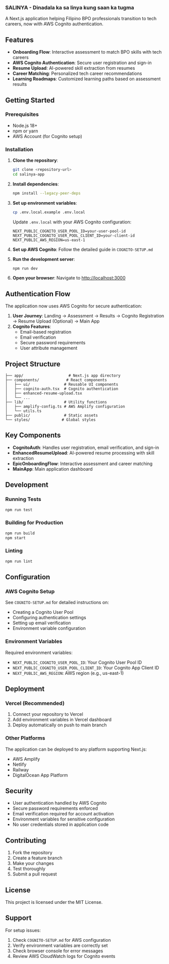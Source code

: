 ### SALINYA - Dinadala ka sa linya kung saan ka tugma

A Next.js application helping Filipino BPO professionals transition to tech careers, now with AWS Cognito authentication.

## Features

- **Onboarding Flow**: Interactive assessment to match BPO skills with tech careers
- **AWS Cognito Authentication**: Secure user registration and sign-in
- **Resume Upload**: AI-powered skill extraction from resumes
- **Career Matching**: Personalized tech career recommendations
- **Learning Roadmaps**: Customized learning paths based on assessment results

## Getting Started

### Prerequisites

- Node.js 18+ 
- npm or yarn
- AWS Account (for Cognito setup)

### Installation

1. **Clone the repository**:
   ```bash
   git clone <repository-url>
   cd salinya-app
   ```

2. **Install dependencies**:
   ```bash
   npm install --legacy-peer-deps
   ```

3. **Set up environment variables**:
   ```bash
   cp .env.local.example .env.local
   ```
   
   Update `.env.local` with your AWS Cognito configuration:
   ```env
   NEXT_PUBLIC_COGNITO_USER_POOL_ID=your-user-pool-id
   NEXT_PUBLIC_COGNITO_USER_POOL_CLIENT_ID=your-client-id
   NEXT_PUBLIC_AWS_REGION=us-east-1
   ```

4. **Set up AWS Cognito**:
   Follow the detailed guide in `COGNITO-SETUP.md`

5. **Run the development server**:
   ```bash
   npm run dev
   ```

6. **Open your browser**:
   Navigate to [http://localhost:3000](http://localhost:3000)

## Authentication Flow

The application now uses AWS Cognito for secure authentication:

1. **User Journey**: Landing → Assessment → Results → Cognito Registration → Resume Upload (Optional) → Main App
2. **Cognito Features**: 
   - Email-based registration
   - Email verification
   - Secure password requirements
   - User attribute management

## Project Structure

```
├── app/                    # Next.js app directory
├── components/            # React components
│   ├── ui/               # Reusable UI components
│   ├── cognito-auth.tsx  # Cognito authentication
│   ├── enhanced-resume-upload.tsx
│   └── ...
├── lib/                  # Utility functions
│   ├── amplify-config.ts # AWS Amplify configuration
│   └── utils.ts
├── public/               # Static assets
└── styles/              # Global styles
```

## Key Components

- **CognitoAuth**: Handles user registration, email verification, and sign-in
- **EnhancedResumeUpload**: AI-powered resume processing with skill extraction
- **EpicOnboardingFlow**: Interactive assessment and career matching
- **MainApp**: Main application dashboard

## Development

### Running Tests

```bash
npm run test
```

### Building for Production

```bash
npm run build
npm start
```

### Linting

```bash
npm run lint
```

## Configuration

### AWS Cognito Setup

See `COGNITO-SETUP.md` for detailed instructions on:
- Creating a Cognito User Pool
- Configuring authentication settings
- Setting up email verification
- Environment variable configuration

### Environment Variables

Required environment variables:

- `NEXT_PUBLIC_COGNITO_USER_POOL_ID`: Your Cognito User Pool ID
- `NEXT_PUBLIC_COGNITO_USER_POOL_CLIENT_ID`: Your Cognito App Client ID  
- `NEXT_PUBLIC_AWS_REGION`: AWS region (e.g., us-east-1)

## Deployment

### Vercel (Recommended)

1. Connect your repository to Vercel
2. Add environment variables in Vercel dashboard
3. Deploy automatically on push to main branch

### Other Platforms

The application can be deployed to any platform supporting Next.js:
- AWS Amplify
- Netlify
- Railway
- DigitalOcean App Platform

## Security

- User authentication handled by AWS Cognito
- Secure password requirements enforced
- Email verification required for account activation
- Environment variables for sensitive configuration
- No user credentials stored in application code

## Contributing

1. Fork the repository
2. Create a feature branch
3. Make your changes
4. Test thoroughly
5. Submit a pull request

## License

This project is licensed under the MIT License.

## Support

For setup issues:
1. Check `COGNITO-SETUP.md` for AWS configuration
2. Verify environment variables are correctly set
3. Check browser console for error messages
4. Review AWS CloudWatch logs for Cognito events
